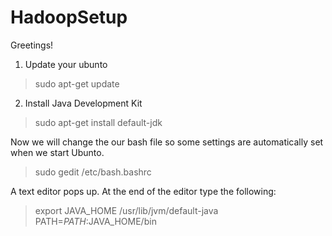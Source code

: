 # HadoopSetup
Greetings!
1. Update your ubunto

> sudo apt-get update

2. Install Java Development Kit 

> sudo apt-get install default-jdk

Now we will change the our bash file so some settings are automatically set when we start Ubunto.
> sudo gedit /etc/bash.bashrc

A text editor pops up.  At the end of the editor type the following:
> export JAVA_HOME /usr/lib/jvm/default-java
> PATH=$PATH:$JAVA_HOME/bin
